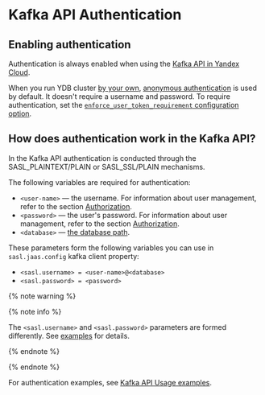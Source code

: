 # Kafka API Authentication

## Enabling authentication

Authentication is always enabled when using the [Kafka API in Yandex Cloud](https://yandex.cloud/docs/data-streams/kafkaapi/auth).

When you run YDB cluster [by your own](../../quickstart.md), [anonymous authentication](../../security/authentication.md#anonymous) is used by default.
It doesn't require a username and password.
To require authentication, set the [`enforce_user_token_requirement` configuration option](../configuration/index.md#auth).

## How does authentication work in the Kafka API?

In the Kafka API authentication is conducted through the SASL_PLAINTEXT/PLAIN or SASL_SSL/PLAIN mechanisms.

The following variables are required for authentication:

* `<user-name>` — the username. For information about user management, refer to the section [Authorization](../../security/authorization.md#user).
* `<password>` — the user's password. For information about user management, refer to the section [Authorization](../../security/authorization.md#user).
* `<database>` — [the database path](../../concepts/connect#database).

These parameters form the following variables you can use in `sasl.jaas.config` kafka client property:

* `<sasl.username> = <user-name>@<database>`
* `<sasl.password> = <password>`

{% note warning %}

{% note info %}

The `<sasl.username>` and `<sasl.password>` parameters are formed differently. See [examples](./examples#authentication-in-cloud-examples) for details.

{% endnote %}

{% endnote %}

For authentication examples, see [Kafka API Usage examples](./examples.md).
